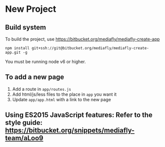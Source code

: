 # New Project

## Build system
To build the project, use https://bitbucket.org/mediafly/mediafly-create-app

`npm install git+ssh://git@bitbucket.org/mediafly/mediafly-create-app.git -g`

You must be running node v6 or higher.

## To add a new page
1. Add a route in `app/routes.js`
2. Add html/js/less files to the place in `app` you want it
3. Update `app/app.html` with a link to the new page

## Using ES2015 JavaScript features: Refer to the style guide: https://bitbucket.org/snippets/mediafly-team/aLoo9